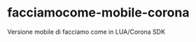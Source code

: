 facciamocome-mobile-corona
==========================

Versione mobile di facciamo come in LUA/Corona SDK
